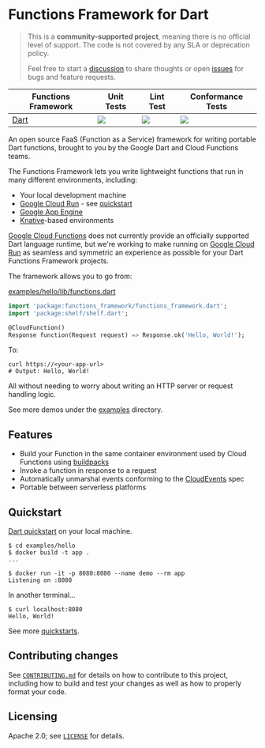 # Functions Framework for Dart

> This is a **community-supported project**, meaning there is no official
> level of support. The code is not covered by any SLA or deprecation policy.
>
> Feel free to start a [discussion] to share thoughts or open [issues] for
> bugs and feature requests.

|Functions Framework|Unit Tests|Lint Test|Conformance Tests|
|---|---|---|---|
[Dart][ff_dart]| [![][ff_dart_unit_img]][ff_dart_unit_link] | [![][ff_dart_lint_img]][ff_dart_lint_link] | [![][ff_dart_conformance_img]][ff_dart_conformance_link] |

An open source FaaS (Function as a Service) framework for writing portable Dart
functions, brought to you by the Google Dart and Cloud Functions teams.

The Functions Framework lets you write lightweight functions that run in many
different environments, including:

- Your local development machine
- [Google Cloud Run] - see [quickstart]
- [Google App Engine]
- [Knative]-based environments

[Google Cloud Functions] does not currently provide an officially supported Dart
language runtime, but we're working to make running on [Google Cloud Run] as
seamless and symmetric an experience as possible for your Dart Functions
Framework projects.

The framework allows you to go from:

[examples/hello/lib/functions.dart]

```dart
import 'package:functions_framework/functions_framework.dart';
import 'package:shelf/shelf.dart';

@CloudFunction()
Response function(Request request) => Response.ok('Hello, World!');
```

To:

```shell
curl https://<your-app-url>
# Output: Hello, World!
```

All without needing to worry about writing an HTTP server or request
handling logic.

See more demos under the [examples] directory.

## Features

- Build your Function in the same container environment used by Cloud Functions
  using [buildpacks]
- Invoke a function in response to a request
- Automatically unmarshal events conforming to the [CloudEvents] spec
- Portable between serverless platforms

## Quickstart

[Dart quickstart] on your local machine.

```shell
$ cd examples/hello
$ docker build -t app .
...

$ docker run -it -p 8080:8080 --name demo --rm app
Listening on :8080
```

In another terminal...

```shell
$ curl localhost:8080
Hello, World!
```

See more [quickstarts].

## Contributing changes

See [`CONTRIBUTING.md`](CONTRIBUTING.md) for details on how to contribute to
this project, including how to build and test your changes as well as how to
properly format your code.

## Licensing

Apache 2.0; see [`LICENSE`](LICENSE) for details.

<!-- Repo links -->
[ff_dart]: https://github.com/GoogleCloudPlatform/functions-framework-dart

<!-- Unit Test links -->
[ff_dart_unit_img]:
https://github.com/GoogleCloudPlatform/functions-framework-dart/workflows/Dart%20Unit%20CI/badge.svg
[ff_dart_unit_link]:
https://github.com/GoogleCloudPlatform/functions-framework-dart/actions?query=workflow%3A"Dart+Unit+CI"

<!-- Lint Test links -->
[ff_dart_lint_img]:
https://github.com/GoogleCloudPlatform/functions-framework-dart/workflows/Dart%20Lint%20CI/badge.svg
[ff_dart_lint_link]:
https://github.com/GoogleCloudPlatform/functions-framework-dart/actions?query=workflow%3A"Dart+Lint+CI"

<!-- Conformance Test links -->
[ff_dart_conformance_img]:
https://github.com/GoogleCloudPlatform/functions-framework-dart/workflows/Dart%20Conformance%20CI/badge.svg
[ff_dart_conformance_link]:
https://github.com/GoogleCloudPlatform/functions-framework-dart/actions?query=workflow%3A"Dart+Conformance+CI"

<!-- Reference links -->
[buildpacks]: https://github.com/GoogleCloudPlatform/buildpacks
[CloudEvents]: https://cloudevents.io/
[Dart quickstart]: docs/quickstarts/01-quickstart-dart.md
[discussion]: https://github.com/GoogleCloudPlatform/functions-framework-dart/discussions
[docs]: docs
[examples]: examples
[examples/hello/lib/functions.dart]: examples/hello/lib/functions.dart
[Google Cloud Run]:
https://cloud.google.com/run/docs/quickstarts/build-and-deploy
[Google App Engine]: https://cloud.google.com/appengine/docs/go/
[Google Cloud Functions]: https://cloud.google.com/functions/
[issues]: https://github.com/GoogleCloudPlatform/functions-framework-dart/issues
[Knative]: https://github.com/knative/
[quickstart]: docs/quickstarts/03-quickstart-cloudrun.md
[quickstarts]: docs
